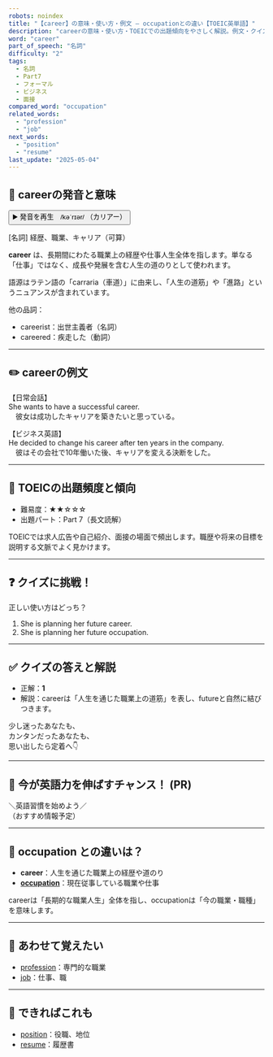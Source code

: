 ```yaml
---
robots: noindex
title: "【career】の意味・使い方・例文 ― occupationとの違い【TOEIC英単語】"
description: "careerの意味・使い方・TOEICでの出題傾向をやさしく解説。例文・クイズ付きでoccupationとの違いもわかりやすく学べます。"
word: "career"
part_of_speech: "名詞"
difficulty: "2"
tags:
  - 名詞
  - Part7
  - フォーマル
  - ビジネス
  - 面接
compared_word: "occupation"
related_words:
  - "profession"
  - "job"
next_words:
  - "position"
  - "resume"
last_update: "2025-05-04"
---
```


## 🔰 careerの発音と意味

<button class="play-audio" onclick="playTTS('career')">
  <span class="play-audio-main">
    ▶️ 発音を再生　/kəˈrɪər/
  </span>
  <span class="play-audio-sub">
    （カリアー）
  </span>
</button>

[名詞] 経歴、職業、キャリア（可算）

**career** は、長期間にわたる職業上の経歴や仕事人生全体を指します。単なる「仕事」ではなく、成長や発展を含む人生の道のりとして使われます。

語源はラテン語の「carraria（車道）」に由来し、「人生の道筋」や「進路」というニュアンスが含まれています。

他の品詞：  
- careerist：出世主義者（名詞）
- careered：疾走した（動詞）

---

## ✏️ careerの例文

【日常会話】  
She wants to have a successful career.  
　彼女は成功したキャリアを築きたいと思っている。

【ビジネス英語】  
He decided to change his career after ten years in the company.  
　彼はその会社で10年働いた後、キャリアを変える決断をした。

---

## 🎯 TOEICの出題頻度と傾向

- 難易度：★★☆☆☆
- 出題パート：Part 7（長文読解）

TOEICでは求人広告や自己紹介、面接の場面で頻出します。職歴や将来の目標を説明する文脈でよく見かけます。

---

## ❓ クイズに挑戦！

正しい使い方はどっち？

1. She is planning her future career.  
2. She is planning her future occupation.

---

## ✅ クイズの答えと解説

- 正解：**1**
- 解説：careerは「人生を通じた職業上の道筋」を表し、futureと自然に結びつきます。

少し迷ったあなたも、  
カンタンだったあなたも、  
思い出したら定着へ👇️

---

## 🚀 今が英語力を伸ばすチャンス！ (PR)

<div class="info-center">
＼英語習慣を始めよう／<br>  
（おすすめ情報予定）
</div>

---

## 🤔  occupation との違いは？

- **career**：人生を通じた職業上の経歴や道のり
- **[occupation](/word/occupation)**：現在従事している職業や仕事

careerは「長期的な職業人生」全体を指し、occupationは「今の職業・職種」を意味します。

---

## 🧩 あわせて覚えたい

- [profession](/word/profession)：専門的な職業
- [job](/word/job)：仕事、職

---

## 📖 できればこれも

- [position](/word/position)：役職、地位
- [resume](/word/resume)：履歴書

<!-- cvid: aid12_bid13 -->
